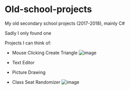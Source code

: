 # Old-school-projects
My old secondary school projects (2017-2018), mainly C#

Sadly I only found one

Projects I can think of: 

- Mouse Clicking Create Triangle
![image](https://github.com/MrYuShan/Old-school-projects/assets/68727045/0f6d03a4-9578-40c6-b0d6-d67bf47e1dde)

- Text Editor
- Picture Drawing
- Class Seat Randomizer
![image](https://github.com/MrYuShan/Old-school-projects/assets/68727045/3b2c4a93-349f-4820-a680-8f08bdccf787)

